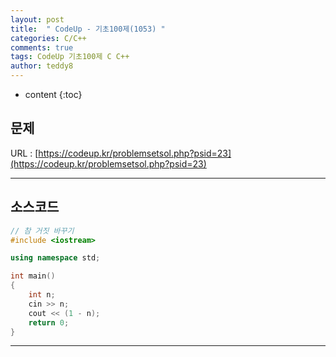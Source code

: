 ```yaml
---
layout: post   
title:  " CodeUp - 기초100제(1053) "
categories: C/C++
comments: true
tags: CodeUp 기초100제 C C++
author: teddy8  
---
```

* content
{:toc}

## 문제
URL : [https://codeup.kr/problemsetsol.php?psid=23](https://codeup.kr/problemsetsol.php?psid=23)

---

## 소스코드
``` cpp
// 참 거짓 바꾸기
#include <iostream>

using namespace std;

int main()
{
	int n;
	cin >> n;
	cout << (1 - n);
	return 0;
}
```

---
